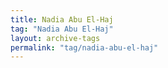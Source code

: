 ```yaml
---
title: Nadia Abu El-Haj
tag: "Nadia Abu El-Haj"
layout: archive-tags
permalink: "tag/nadia-abu-el-haj"
---
```

